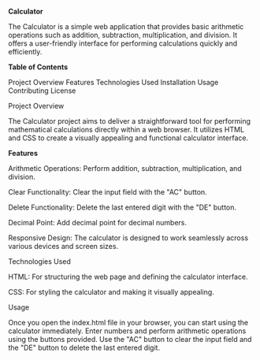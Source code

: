 **Calculator**

The Calculator is a simple web application that provides basic arithmetic operations such as addition, subtraction, multiplication, and division. It offers a user-friendly interface for performing calculations quickly and efficiently.

**Table of Contents**

Project Overview
Features
Technologies Used
Installation
Usage
Contributing
License

Project Overview

The Calculator project aims to deliver a straightforward tool for performing mathematical calculations directly within a web browser. It utilizes HTML and CSS to create a visually appealing and functional calculator interface.

**Features**

Arithmetic Operations: Perform addition, subtraction, multiplication, and division.

Clear Functionality: Clear the input field with the "AC" button.

Delete Functionality: Delete the last entered digit with the "DE" button.

Decimal Point: Add decimal point for decimal numbers.

Responsive Design: The calculator is designed to work seamlessly across various devices and screen sizes.

Technologies Used

HTML: For structuring the web page and defining the calculator interface.

CSS: For styling the calculator and making it visually appealing.

Usage

Once you open the index.html file in your browser, you can start using the calculator immediately. Enter numbers and perform arithmetic operations using the buttons provided. Use the "AC" button to clear the input field and the "DE" button to delete the last entered digit.

